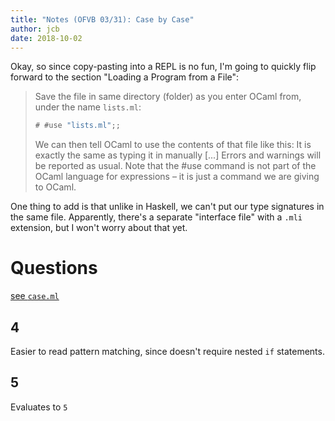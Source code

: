 ```yaml
---
title: "Notes (OFVB 03/31): Case by Case"
author: jcb
date: 2018-10-02
---
```


Okay, so since copy-pasting into a REPL is no fun, I'm going to quickly flip
forward to the section "Loading a Program from a File":

>Save the file in same directory (folder) as you enter OCaml from, under the
>name `lists.ml`:
>
>```ocaml
># #use "lists.ml";;
>```
>
>We can then tell OCaml to use the contents of that file like this: It is
>exactly the same as typing it in manually \[...\] Errors and warnings will be
>reported as usual. Note that the #use command is not part of the OCaml language
>for expressions – it is just a command we are giving to OCaml.

One thing to add is that unlike in Haskell, we can't put our type signatures
in the same file. Apparently, there's a separate "interface file" with a `.mli`
extension, but I won't worry about that yet.

# Questions

[see `case.ml`](https://github.com/johnchandlerburnham/ofvb/blob/master/03/case.ml)

## 4

Easier to read pattern matching, since doesn't require nested `if` statements.

## 5

Evaluates to `5`



